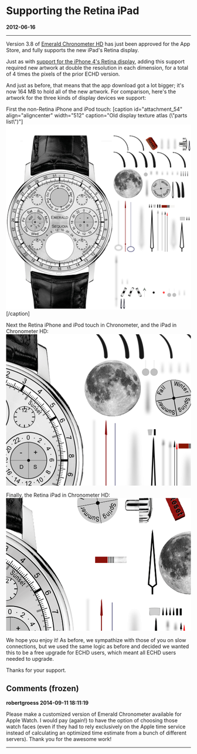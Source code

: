 # Supporting the Retina iPad
**2012-06-16**

---

Version 3.8 of [Emerald Chronometer HD](http://emeraldsequoia.com/h/echd.html) has just been approved for the App Store, and fully supports the new iPad's Retina display.

Just as with [support for the iPhone 4's Retina display](http://emeraldsequoia.com/esblog/2010/11/08/retina-support-and-app-size/), adding this support required new artwork at double the resolution in each dimension, for a total of 4 times the pixels of the prior ECHD version.

And just as before, that means that the app download got a lot bigger; it's now 164 MB to hold all of the new artwork. For comparison, here's the artwork for the three kinds of display devices we support:

First the non-Retina iPhone and iPod touch: \[caption id="attachment\_54" align="aligncenter" width="512" caption="Old display texture atlas (\\"parts list\\")"\][![Old display 'parts list' or texture atlas](images/front-atlas-Z0.png "front-atlas-Z0")](http://emeraldsequoia.com/esblog/wp-content/uploads/2010/11/front-atlas-Z0.png)\[/caption\]  

Next the Retina iPhone and iPod touch in Chronometer, and the iPad in Chronometer HD: [![](images/front-atlas-Z1-crop.png "front-atlas-Z1 crop")](http://emeraldsequoia.com/esblog/wp-content/uploads/2010/11/front-atlas-Z1-crop.png)  

Finally, the Retina iPad in Chronometer HD: [![](images/GenevaAtlasCropRetinaIPad.png "front-atlas-Z2 crop")](http://emeraldsequoia.com/esblog/wp-content/uploads/2012/06/GenevaAtlasCropRetinaIPad.png)

We hope you enjoy it! As before, we sympathize with those of you on slow connections, but we used the same logic as before and decided we wanted this to be a free upgrade for ECHD users, which meant all ECHD users needed to upgrade.

Thanks for your support.

## Comments (frozen)

**robertgroess 2014-09-11 18:11:19**

Please make a customized version of Emerald Chronometer available for Apple Watch. I would pay (again!) to have the option of choosing those watch faces (even if they had to rely exclusively on the Apple time service instead of calculating an optimized time estimate from a bunch of different servers). Thank you for the awesome work!

---
